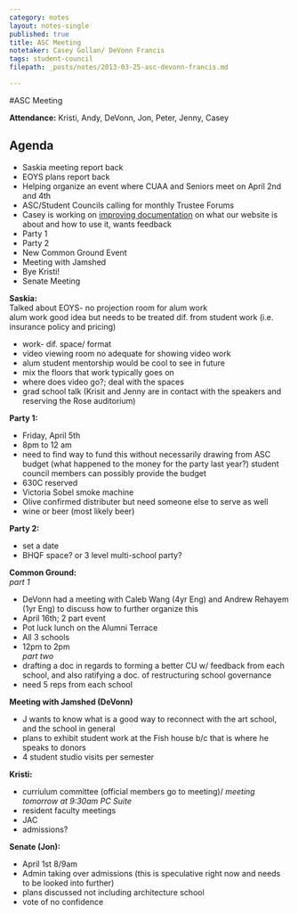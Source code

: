 ```yaml
---
category: notes
layout: notes-single
published: true
title: ASC Meeting
notetaker: Casey Gollan/ DeVonn Francis
tags: student-council
filepath: _posts/notes/2013-03-25-asc-devonn-francis.md

---
```


#ASC Meeting

**Attendance:**
Kristi, Andy, DeVonn, Jon, Peter, Jenny, Casey

## Agenda
- Saskia meeting report back
- EOYS plans report back
- Helping organize an event where CUAA and Seniors meet on April 2nd and 4th
- ASC/Student Councils calling for monthly Trustee Forums
- Casey is working on [improving documentation](https://github.com/CooperASC/cooperasc.github.com/blob/master/README.md) on what our website is about and how to use it, wants feedback
- Party 1
- Party 2
- New Common Ground Event
- Meeting with Jamshed  
- Bye Kristi!  
- Senate Meeting  

**Saskia:**  
Talked about EOYS- no projection room for alum work  
alum work good idea but needs to be treated dif. from student work (i.e. insurance policy and pricing)  
- work- dif. space/ format  
- video viewing room no adequate for showing video work  
- alum student mentorship would be cool to see in future  
- mix the floors that work typically goes on   
- where does video go?; deal with the spaces
- grad school talk (Krisit and Jenny are in contact with the speakers and reserving the Rose auditorium)  

**Party 1:**  
- Friday, April 5th  
- 8pm to 12 am  
- need to find way to fund this without necessarily drawing from ASC budget (what happened to the money for the party last year?) student council members can possibly provide the budget  
- 630C reserved    
- Victoria Sobel smoke machine  
- Olive confirmed distributer but need someone else to serve as well  
- wine or beer (most likely beer)

**Party 2:**   
- set a date  
- BHQF space? or 3 level multi-school party?  

**Common Ground:**  
*part 1*  
- DeVonn had a meeting with Caleb Wang (4yr Eng) and Andrew Rehayem (1yr Eng) to discuss how to further organize this       
- April 16th; 2 part event     
- Pot luck lunch on the Alumni Terrace    
- All 3 schools      
- 12pm to 2pm   
*part two*  
- drafting a doc in regards to forming a better CU w/ feedback from each school, and also  ratifying a doc. of restructuring school governance  
- need 5 reps from each school

**Meeting with Jamshed (DeVonn)**  
- J wants to know what is a good way to reconnect with the art school, and the school in general  
- plans to exhibit student work at the Fish house b/c that is where he speaks to donors  
- 4 student studio visits per semester  

**Kristi:**
- curriulum committee (official members go to meeting)/ *meeting tomorrow at 9:30am PC Suite*  
- resident faculty meetings  
- JAC  
- admissions?  

**Senate (Jon):**    
- April 1st 8/9am    
- Admin taking over admissions (this is speculative right now and needs to be looked into further)  
- plans discussed not including architecture school  
- vote of no confidence